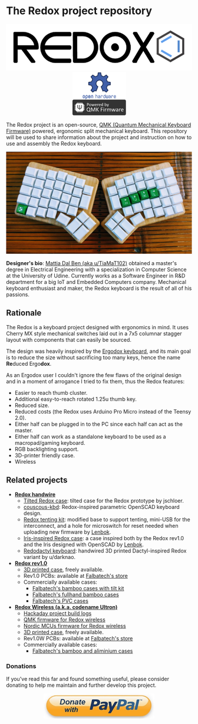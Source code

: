 # The Redox project repository

<p align="center">
<img src="img/redox-logo.png" alt="Redox logo" width="600"/>
<img src="img/qmk-badge-dark.png" alt="QMK" width="145"/>
</p>

The Redox project is an open-source, [QMK (Quantum Mechanical Keyboard Firmware)](https://github.com/qmk/qmk_firmware) powered, ergonomic split mechanical keyboard. This repository will be used to share information about the project and instruction on how to use and assembly the Redox keyboard.

<p align="center">
<img src="img/redox-1.jpg" alt="Redox" width="600"/>
</p>

**Designer's bio**: [Mattia Dal Ben (aka u/TiaMaT102)](mailto:matthewdibi@gmail.com) obtained a master's degree in Electrical Engineering with a specialization in Computer Science at the University of Udine. Currently works as a Software Engineer in R&D department for a big IoT and Embedded Computers company. Mechanical keyboard enthusiast and maker, the Redox keyboard is the result of all of his passions.

## Rationale

The Redox is a keyboard project designed with ergonomics in mind. It uses Cherry MX style mechanical switches laid out in a 7x5 columnar stagger layout with components that can easily be sourced. 

The design was heavily inspired by the [Ergodox keyboard](https://www.ergodox.io/), and its main goal is to reduce the size without sacrificing too many keys, hence the name **Re**duced Ergo**dox**. 

As an Ergodox user I couldn't ignore the few flaws of the original design and in a moment of arrogance I tried to fix them, thus the Redox features:
- Easier to reach thumb cluster.
- Additional easy-to-reach rotated 1.25u thumb key.
- Reduced size.
- Reduced costs (the Redox uses Arduino Pro Micro instead of the Teensy 2.0).
- Either half can be plugged in to the PC since each half can act as the master.
- Either half can work as a standalone keyboard to be used as a macropad/gaming keyboard.
- RGB backlighting support.
- 3D-printer friendly case.
- Wireless

## Related projects

- [**Redox handwire**](https://www.thingiverse.com/thing:2704567)
  - [Tilted Redox case](https://www.thingiverse.com/thing:2767216): tilted case for the Redox prototype by jschloer.
  - [couscous-kbd](https://github.com/CoenSchalkwijk/couscous-kbd): Redox-inspired parametric OpenSCAD keyboard design.
  - [Redox tenting kit](https://www.thingiverse.com/make:484843): modified base to support tenting, mini-USB for the interconnect, and a hole for microswitch for reset needed when uploading new firmware by [Lenbok](https://github.com/Lenbok).
  - [Iris-inspired Redox case](https://github.com/Lenbok/scad-redox-case): a case inspired both by the Redox rev1.0 and the Iris designed with OpenSCAD by [Lenbok](https://github.com/Lenbok).
  - [Redodactyl keyboard](https://www.reddit.com/r/MechanicalKeyboards/comments/9j5pw5/enter_the_redodactyl_first_build/): handwired 3D printed Dactyl-inspired Redox variant by u/darknao.
- [**Redox rev1.0**](https://github.com/mattdibi/redox-keyboard/tree/master/redox)
	- [3D printed case](https://www.thingiverse.com/thing:2886662), freely available.
	- Rev1.0 PCBs: available at [Falbatech's store](https://falba.tech/product/redox-pcb-electrical-boards-set-of-2/)
	- Commercially available cases:
		- [Falbatech's bamboo cases with tilt kit](https://falba.tech/product/redox-standard-lift-bamboo-wood-case-with-oil-finish/)
		- [Falbatech's fullhand bamboo cases](https://falba.tech/product/redox-fullhand-bamboo-wood-case-with-oil-finish-ver-2/)
		- [Falbatech's PVC cases](https://falba.tech/product/redox-standard-pvc-white-case/)
- [**Redox Wireless (a.k.a. codename Ultron)**](https://github.com/mattdibi/redox-keyboard/tree/master/redox-w)
    - [Hackaday project build logs](https://hackaday.io/project/160610/logs)
    - [QMK firmware for Redox wireless](https://github.com/mattdibi/qmk_firmware/tree/redox_wireless)
    - [Nordic MCUs firmware for Redox wireless](https://github.com/mattdibi/redox-w-firmware)
    - [3D printed case](https://github.com/mattdibi/redox-keyboard/tree/master/redox-w/case), freely available.
    - Rev1.0W PCBs: available at [Falbatech's store](https://falba.tech/product/redox-wireless-pcb-electrical-boards-set-of-2/)
    - Commercially available cases:
        - [Falbatech's bamboo and aliminium cases](https://falba.tech/product/redox-wireless-standard-lift-bamboo-wood-case-with-oil-finish/)

### Donations

If you've read this far and found something useful, please consider donating to help me maintain and further develop this project.

<p align="center">
<a href="https://www.paypal.me/MattiaDalBen"><img src="img/donate-button.jpeg" alt="Donate button" width=300/></a>
</p>
